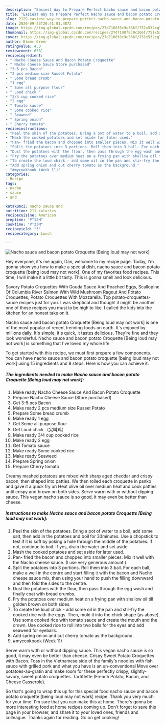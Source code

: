 ```yaml
---
description: "Easiest Way to Prepare Perfect Nacho sauce and bacon potato Croquette [Being loud may not work]"
title: "Easiest Way to Prepare Perfect Nacho sauce and bacon potato Croquette [Being loud may not work]"
slug: 2129-easiest-way-to-prepare-perfect-nacho-sauce-and-bacon-potato-croquette-being-loud-may-not-work
date: 2020-09-23T20:41:01.487Z
image: https://img-global.cpcdn.com/recipes/27d7100f8c9c366f/751x532cq70/nacho-sauce-and-bacon-potato-croquette-being-loud-may-not-work-recipe-main-photo.jpg
thumbnail: https://img-global.cpcdn.com/recipes/27d7100f8c9c366f/751x532cq70/nacho-sauce-and-bacon-potato-croquette-being-loud-may-not-work-recipe-main-photo.jpg
cover: https://img-global.cpcdn.com/recipes/27d7100f8c9c366f/751x532cq70/nacho-sauce-and-bacon-potato-croquette-being-loud-may-not-work-recipe-main-photo.jpg
author: Elmer Greer
ratingvalue: 4.3
reviewcount: 6561
recipeingredient:
- " Nacho Cheese Sauce And Bacon Potato Croquette"
- " Nacho Cheese Sauce Store purchased"
- "3-5 pcs Bacon"
- "2 pcs medium size Russet Potato"
- " Some bread crumb"
- "1 egg"
- " Some all purpose flour"
- " Loud chick "
- "3/4 cup cooked rice"
- "2 egg"
- " Tomato sauce"
- " Some cooked rice"
- " Seaweed"
- " Spring onion"
- " Cherry tomato"
recipeinstructions:
- "Peel the skin of the potatoes. Bring a pot of water to a boil, add some salt, then add in the potatoes and boil for 30minutes. Use a chopstick to test if it is soft by poking a hole through the middle of the potatoes. If not, continue to boil. If yes, drain the water and set aside."
- "Mash the cooked potatoes and set aside for later used."
- "Pan- fried the bacon and chopped into smaller pieces. Mix it well with the Nacho cheese sauce. (I use very generous amount.)"
- "Split the potatoes into 3 portions. Roll them into 3 ball. For each ball, make a well in the centre and start filling it with the bacon and Nacho cheese sauce mix, then using your hand to push the filling downward and then fold the sides to the centre."
- "Dust the potatoes with the flour, then pass through the egg wash and finally coat with bread crumbs."
- "Fry the potatoes over medium heat on a frying pan with shallow oil till golden brown on both sides."
- "To create the loud chick - add some oil in the pan and stir-fry the cooked rice with the eggs. Then, mold it into the chick shape (as above). Use some cooked rice with tomato sauce and create the mouth and the crown. Use cooked rice to roll into two balls for the eyes and add seaweed for eyeballs."
- "Add spring onion and cut cherry tomato as the background."
- "#mycookbook (Week 11)"
categories:
- Recipe
tags:
- nacho
- sauce
- and

katakunci: nacho sauce and 
nutrition: 211 calories
recipecuisine: American
preptime: "PT12M"
cooktime: "PT33M"
recipeyield: "3"
recipecategory: Lunch

---
```



![Nacho sauce and bacon potato Croquette [Being loud may not work]](https://img-global.cpcdn.com/recipes/27d7100f8c9c366f/751x532cq70/nacho-sauce-and-bacon-potato-croquette-being-loud-may-not-work-recipe-main-photo.jpg)

Hey everyone, it's me again, Dan, welcome to my recipe page. Today, I'm gonna show you how to make a special dish, nacho sauce and bacon potato croquette [being loud may not work]. One of my favorites food recipes. This time, I will make it a little bit tasty. This is gonna smell and look delicious.

Savory Potato Croquettes With Gouda Sauce And Poached Eggs, Scallopine Of Columbia River Salmon With Wild Mushroom Ragout And Potato Croquettes, Potato Croquettes With Mozzarella. Top potato-croquettes-sauce recipes just for you. I was skeptical and thought it might be another one of those recipes you must to be high to like. I called the kids into the kitchen for an honest take on it.

Nacho sauce and bacon potato Croquette [Being loud may not work] is one of the most popular of recent trending foods on earth. It's enjoyed by millions daily. It's simple, it's quick, it tastes delicious. They're fine and they look wonderful. Nacho sauce and bacon potato Croquette [Being loud may not work] is something that I've loved my whole life.


To get started with this recipe, we must first prepare a few components. You can have nacho sauce and bacon potato croquette [being loud may not work] using 15 ingredients and 9 steps. Here is how you can achieve it.

<!--inarticleads1-->

##### The ingredients needed to make Nacho sauce and bacon potato Croquette [Being loud may not work]:

1. Make ready  Nacho Cheese Sauce And Bacon Potato Croquette
1. Prepare  Nacho Cheese Sauce (Store purchased)
1. Get 3-5 pcs Bacon
1. Make ready 2 pcs medium size Russet Potato
1. Prepare  Some bread crumb
1. Make ready 1 egg
1. Get  Some all purpose flour
1. Get  Loud chick （尖叫鸡）
1. Make ready 3/4 cup cooked rice
1. Make ready 2 egg
1. Get  Tomato sauce
1. Make ready  Some cooked rice
1. Make ready  Seaweed
1. Prepare  Spring onion
1. Prepare  Cherry tomato


Creamy mashed potatoes are mixed with sharp aged cheddar and crispy bacon, then shaped into patties. We then rolled each croquette in panko and gave it a quick fry on Heat olive oil over medium heat and cook patties until crispy and brown on both sides. Serve warm with or without dipping sauce. This vegan nacho sauce is so good, it may even be better than cheese. 

<!--inarticleads2-->

##### Instructions to make Nacho sauce and bacon potato Croquette [Being loud may not work]:

1. Peel the skin of the potatoes. Bring a pot of water to a boil, add some salt, then add in the potatoes and boil for 30minutes. Use a chopstick to test if it is soft by poking a hole through the middle of the potatoes. If not, continue to boil. If yes, drain the water and set aside.
1. Mash the cooked potatoes and set aside for later used.
1. Pan- fried the bacon and chopped into smaller pieces. Mix it well with the Nacho cheese sauce. (I use very generous amount.)
1. Split the potatoes into 3 portions. Roll them into 3 ball. For each ball, make a well in the centre and start filling it with the bacon and Nacho cheese sauce mix, then using your hand to push the filling downward and then fold the sides to the centre.
1. Dust the potatoes with the flour, then pass through the egg wash and finally coat with bread crumbs.
1. Fry the potatoes over medium heat on a frying pan with shallow oil till golden brown on both sides.
1. To create the loud chick - add some oil in the pan and stir-fry the cooked rice with the eggs. Then, mold it into the chick shape (as above). Use some cooked rice with tomato sauce and create the mouth and the crown. Use cooked rice to roll into two balls for the eyes and add seaweed for eyeballs.
1. Add spring onion and cut cherry tomato as the background.
1. #mycookbook (Week 11)


Serve warm with or without dipping sauce. This vegan nacho sauce is so good, it may even be better than cheese. Crispy Sweet Potato Croquettes with Bacon. Toss in the Vietnamese side of the family&#39;s noodles with fish sauce with grilled pork and what you have is an un-conventional Move over potatoes-au-gratin and make room for these perfectly crispy, slightly-savory, sweet potato croquettes. Tartiflette (French Potato, Bacon, and Cheese Casserole). 

So that's going to wrap this up for this special food nacho sauce and bacon potato croquette [being loud may not work] recipe. Thank you very much for your time. I'm sure that you can make this at home. There's gonna be more interesting food at home recipes coming up. Don't forget to save this page in your browser, and share it to your loved ones, friends and colleague. Thanks again for reading. Go on get cooking!

